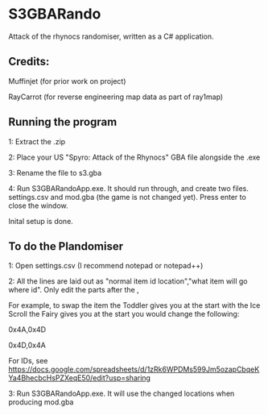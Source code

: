 # S3GBARando
Attack of the rhynocs randomiser, written as a C# application.


## Credits:
Muffinjet (for prior work on project)

RayCarrot (for reverse engineering map data as part of ray1map)


## Running the program
1: Extract the .zip

2: Place your US "Spyro: Attack of the Rhynocs" GBA file alongside the .exe

3: Rename the file to s3.gba

4: Run S3GBARandoApp.exe. It should run through, and create two files. settings.csv and mod.gba (the game is not changed yet). Press enter to close the window.

Inital setup is done.


## To do the Plandomiser

1: Open settings.csv (I recommend notepad or notepad++)

2: All the lines are laid out as "normal item id location","what item will go where id". Only edit the parts after the ,

For example, to swap the item the Toddler gives you at the start with the Ice Scroll the Fairy gives you at the start you would change the following:

0x4A,0x4D

0x4D,0x4A

For IDs, see https://docs.google.com/spreadsheets/d/1zRk6WPDMs599Jm5ozapCbqeKYa4BhecbcHsPZXeqE50/edit?usp=sharing

3: Run S3GBARandoApp.exe. It will use the changed locations when producing mod.gba
